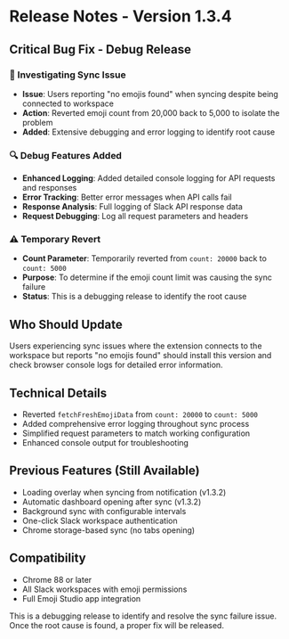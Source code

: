 # Release Notes - Version 1.3.4

## Critical Bug Fix - Debug Release

### 🐛 Investigating Sync Issue
- **Issue**: Users reporting "no emojis found" when syncing despite being connected to workspace
- **Action**: Reverted emoji count from 20,000 back to 5,000 to isolate the problem
- **Added**: Extensive debugging and error logging to identify root cause

### 🔍 Debug Features Added
- **Enhanced Logging**: Added detailed console logging for API requests and responses
- **Error Tracking**: Better error messages when API calls fail
- **Response Analysis**: Full logging of Slack API response data
- **Request Debugging**: Log all request parameters and headers

### ⚠️ Temporary Revert
- **Count Parameter**: Temporarily reverted from `count: 20000` back to `count: 5000`
- **Purpose**: To determine if the emoji count limit was causing the sync failure
- **Status**: This is a debugging release to identify the root cause

## Who Should Update
Users experiencing sync issues where the extension connects to the workspace but reports "no emojis found" should install this version and check browser console logs for detailed error information.

## Technical Details
- Reverted `fetchFreshEmojiData` from `count: 20000` to `count: 5000`
- Added comprehensive error logging throughout sync process
- Simplified request parameters to match working configuration
- Enhanced console output for troubleshooting

## Previous Features (Still Available)
- Loading overlay when syncing from notification (v1.3.2)
- Automatic dashboard opening after sync (v1.3.2)  
- Background sync with configurable intervals
- One-click Slack workspace authentication
- Chrome storage-based sync (no tabs opening)

## Compatibility
- Chrome 88 or later
- All Slack workspaces with emoji permissions
- Full Emoji Studio app integration

This is a debugging release to identify and resolve the sync failure issue. Once the root cause is found, a proper fix will be released.